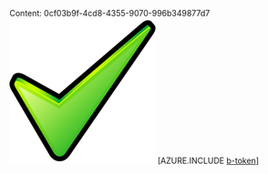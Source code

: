 Content: 0cf03b9f-4cd8-4355-9070-996b349877d7![image](9f5cdd7a-f7bf-44be-a537-4ac988d6c0de.png)
[AZURE.INCLUDE [b-token](2308829f-df9e-49b8-a8de-564db6e57649.md)]
